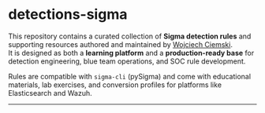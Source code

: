 # detections-sigma
This repository contains a curated collection of **Sigma detection rules** and supporting resources authored and maintained by [Wojciech Ciemski](https://github.com/wojciechciemski).  
It is designed as both a **learning platform** and a **production-ready base** for detection engineering, blue team operations, and SOC rule development.

Rules are compatible with `sigma-cli` (pySigma) and come with educational materials, lab exercises, and conversion profiles for platforms like Elasticsearch and Wazuh.

---
